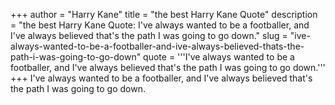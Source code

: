 +++
author = "Harry Kane"
title = "the best Harry Kane Quote"
description = "the best Harry Kane Quote: I've always wanted to be a footballer, and I've always believed that's the path I was going to go down."
slug = "ive-always-wanted-to-be-a-footballer-and-ive-always-believed-thats-the-path-i-was-going-to-go-down"
quote = '''I've always wanted to be a footballer, and I've always believed that's the path I was going to go down.'''
+++
I've always wanted to be a footballer, and I've always believed that's the path I was going to go down.
